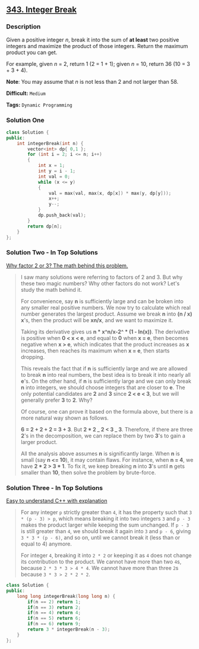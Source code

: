 ## [343. Integer Break](https://leetcode.com/problems/integer-break/description/)

### Description

Given a positive integer _n_, break it into the sum of **at least** two positive integers and maximize the product of those integers. Return the maximum product you can get.

For example, given _n_ = 2, return 1 (2 = 1 + 1); given _n_ = 10, return 36 (10 = 3 + 3 + 4).

**Note**: You may assume that _n_ is not less than 2 and not larger than 58.

**Difficult:** `Medium`

**Tags:** `Dynamic Programming`

### Solution One

```c++
class Solution {
public:
    int integerBreak(int n) {
        vector<int> dp{ 0,1 };
        for (int i = 2; i <= n; i++)
        {
            int x = 1;
            int y = i - 1;
            int val = 0;
            while (x <= y)
            {
                val = max(val, max(x, dp[x]) * max(y, dp[y]));
                x++;
                y--;
            }
            dp.push_back(val);
        }
        return dp[n];
    }
};
```

### Solution Two - In Top Solutions

[Why factor 2 or 3? The math behind this problem.](https://discuss.leetcode.com/topic/43055/why-factor-2-or-3-the-math-behind-this-problem)

> I saw many solutions were referring to factors of 2 and 3. But why these two magic numbers? Why other factors do not work?
> Let's study the math behind it.
>
> For convenience, say **n** is sufficiently large and can be broken into any smaller real positive numbers. We now try to calculate which real number generates the largest product.
> Assume we break **n** into **(n / x)** **x**'s, then the product will be **xn/x**, and we want to maximize it.
>
> Taking its derivative gives us **n \* x^n/x-2^ \* (1 - ln(x))**.
> The derivative is positive when **0 < x < e**, and equal to **0** when **x = e**, then becomes negative when **x > e**,
> which indicates that the product increases as **x** increases, then reaches its maximum when **x = e**, then starts dropping.
>
> This reveals the fact that if **n** is sufficiently large and we are allowed to break **n** into real numbers,
> the best idea is to break it into nearly all **e**'s.
> On the other hand, if **n** is sufficiently large and we can only break **n** into integers, we should choose integers that are closer to **e**.
> The only potential candidates are **2** and **3** since **2 < e < 3**, but we will generally prefer **3** to **2**. Why?
>
> Of course, one can prove it based on the formula above, but there is a more natural way shown as follows.
>
> **6 = 2 + 2 + 2 = 3 + 3**. But **2 \* 2 _ 2 < 3 _ 3**.
> Therefore, if there are three **2**'s in the decomposition, we can replace them by two **3**'s to gain a larger product.
>
> All the analysis above assumes **n** is significantly large. When **n** is small (say **n <= 10**), it may contain flaws.
> For instance, when **n = 4**, we have **2 \* 2 > 3 \* 1**.
> To fix it, we keep breaking **n** into **3**'s until **n** gets smaller than **10**, then solve the problem by brute-force.

### Solution Three - In Top Solutions

[Easy to understand C++ with explanation](https://discuss.leetcode.com/topic/43042/easy-to-understand-c-with-explanation)

> For any integer `p` strictly greater than `4`, it has the property such that `3 * (p - 3) > p`, which means breaking it into two integers `3` and `p - 3` makes the product larger while keeping the sum unchanged. If `p - 3` is still greater than `4`, we should break it again into `3` and `p - 6`, giving `3 * 3 * (p - 6)`, and so on, until we cannot break it (less than or equal to 4) anymore.
>
> For integer `4`, breaking it into `2 * 2` or keeping it as `4` does not change its contribution to the product.
> We cannot have more than two `4`s, because `2 * 3 * 3 > 4 * 4`. We cannot have more than three `2`s because `3 * 3 > 2 * 2 * 2`.

```c++
class Solution {
public:
    long long integerBreak(long long n) {
        if(n == 2) return 1;
        if(n == 3) return 2;
        if(n == 4) return 4;
        if(n == 5) return 6;
        if(n == 6) return 9;
        return 3 * integerBreak(n - 3);
    }
};
```
